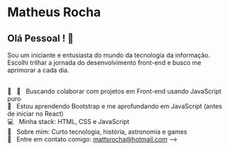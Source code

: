 # Matheus Rocha

## Olá Pessoal ! 👋
Sou um iniciante e entusiasta do mundo da tecnologia da informação.
Escolhi trilhar a jornada do desenvolvimento front-end e busco me aprimorar a cada dia.

 <br/> :yellow_heart: &nbsp; :black_heart: &nbsp; Buscando colaborar com projetos em Front-end usando JavaScript puro
 <br/> :rocket: &nbsp; Estou aprendendo Bootstrap e me aprofundando em JavaScript (antes de iniciar no React)
 <br/> :computer: &nbsp; Minha stack: HTML, CSS e JavaScript
 <br/> 💬  &nbsp; Sobre mim: Curto tecnologia, história, astronomia e games
 <br/> :email: &nbsp; Entre em contato comigo: mattsrocha@hotmail.com
-->
